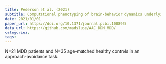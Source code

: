 ```yaml
---
title: Pederson et al. (2021)
subtitle: Computational phenotyping of brain-behavior dynamics underlying approach-avoidance conflict in major depressive disorder
date: 2021/01/01
paper_url: https://doi.org/10.1371/journal.pcbi.1008955
data_url: https://github.com/madslupe/AAC_DDM_MDD/
categories:
tags:
---
```


N=21 MDD patients and N=35 age-matched healthy controls in an approach-avoidance task.

